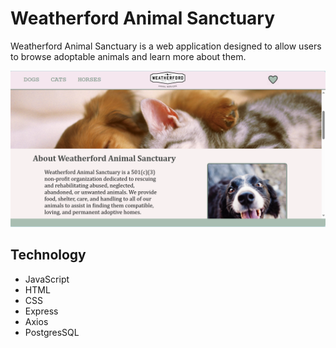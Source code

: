 # Weatherford Animal Sanctuary

Weatherford Animal Sanctuary is a web application designed to allow users to browse adoptable animals and learn more about them. 

![home page screenshot with about section](/images/home-page-screenshot.png "Home Page Photo")


## Technology
* JavaScript
* HTML 
* CSS 
* Express 
* Axios
* PostgresSQL